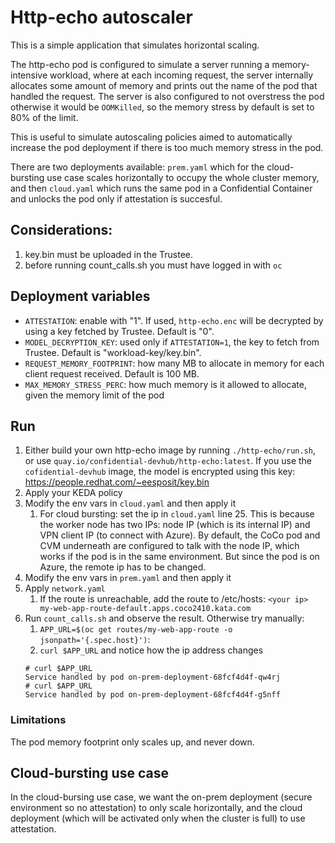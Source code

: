 # Http-echo autoscaler

This is a simple application that simulates horizontal scaling.

The http-echo pod is configured to simulate a server running a memory-intensive workload, where at each incoming request, the server internally allocates some amount of memory and prints out the name of the pod that handled the request. The server is also configured to not overstress the pod otherwise it would be `OOMKilled`, so the memory stress by default is set to 80% of the limit.

This is useful to simulate autoscaling policies aimed to automatically increase the pod deployment if there is too much memory stress in the pod.

There are two deployments available: `prem.yaml` which for the cloud-bursting use case scales horizontally to occupy the whole cluster memory, and then `cloud.yaml` which runs the same pod in a Confidential Container and unlocks the pod only if attestation is succesful.

## Considerations:

1. key.bin must be uploaded in the Trustee.
2. before running count_calls.sh you must have logged in with `oc`

## Deployment variables

* `ATTESTATION`: enable with "1". If used, `http-echo.enc` will be decrypted by using a key fetched by Trustee. Default is "0".
* `MODEL_DECRYPTION_KEY`: used only if `ATTESTATION=1`, the key to fetch from Trustee. Default is "workload-key/key.bin".
* `REQUEST_MEMORY_FOOTPRINT`: how many MB to allocate in memory for each client request received. Default is 100 MB.
* `MAX_MEMORY_STRESS_PERC`: how much memory is it allowed to allocate, given the memory limit of the pod

## Run

1. Either build your own http-echo image by running `./http-echo/run.sh`, or use `quay.io/confidential-devhub/http-echo:latest`. If you use the `cofidential-devhub` image, the model is encrypted using this key: https://people.redhat.com/~eesposit/key.bin
1. Apply your KEDA policy
2. Modify the env vars in `cloud.yaml` and then apply it
   1. For cloud bursting: set the ip in `cloud.yaml` line 25. This is because the worker node has two IPs: node IP (which is its internal IP) and VPN client IP (to connect with Azure). By default, the CoCo pod and CVM underneath are configured to talk with the node IP, which works if the pod is in the same environment. But since the pod is on Azure, the remote ip has to be changed.
3. Modify the env vars in `prem.yaml` and then apply it
4. Apply `network.yaml`
   1. If the route is unreachable, add the route to /etc/hosts: `<your ip>      my-web-app-route-default.apps.coco2410.kata.com`
5. Run `count_calls.sh` and observe the result. Otherwise try manually:
   1. `APP_URL=$(oc get routes/my-web-app-route -o jsonpath='{.spec.host}')`:
   2. `curl $APP_URL` and notice how the ip address changes
	```
	# curl $APP_URL
	Service handled by pod on-prem-deployment-68fcf4d4f-qw4rj
	# curl $APP_URL
	Service handled by pod on-prem-deployment-68fcf4d4f-g5nff
	```
### Limitations

The pod memory footprint only scales up, and never down.

## Cloud-bursting use case

In the cloud-bursing use case, we want the on-prem deployment (secure environment so no attestation) to only scale horizontally, and the cloud deployment (which will be activated only when the cluster is full) to use attestation.